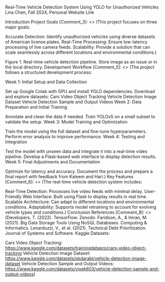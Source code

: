 Real-Time Vehicle Detection System Using YOLO for Unauthorized Vehicles
Lina Chen, Fall 2024, Personal Website Link

Introduction
Project Goals
[Comment_3]: <> (This project focuses on three major goals:

Accurate Detection: Identify unauthorized vehicles using diverse datasets of American license plates.
Real-Time Processing: Ensure low-latency processing of live camera feeds.
Scalability: Provide a solution that can scale seamlessly across different locations and environmental conditions.)

Figure 1. Real-time vehicle detection pipeline. Store image as an issue or in the local directory.
Development Workflow
[Comment_5]: <> (The project follows a structured development process:

Week 1: Initial Setup and Data Collection

Set up Google Colab with GPU and install YOLO dependencies.
Download and explore datasets:
Cars Video Object Tracking
Vehicle Detection Image Dataset
Vehicle Detection Sample and Output Videos
Week 2: Data Preparation and Initial Training

Annotate and clean the data if needed.
Train YOLOv5 on a small subset to validate the setup.
Week 3: Model Training and Optimization

Train the model using the full dataset and fine-tune hyperparameters.
Perform error analysis to improve performance.
Week 4: Testing and Integration

Test the model with unseen data and integrate it into a real-time video pipeline.
Develop a Flask-based web interface to display detection results.
Week 5: Final Adjustments and Documentation

Optimize for latency and accuracy.
Document the process and prepare a final report with feedback from Kaleem and Hari.)
Key Features
[Comment_6]: <> (The real-time vehicle detection system includes:

Real-Time Detection: Processes live video feeds with minimal delay.
User-Friendly Web Interface: Built using Flask to display results in real time.
Scalable Architecture: Can adapt to different locations and environmental conditions.
Adaptability: Supports model retraining to account for evolving vehicle types and conditions.)
Conclusion
References
[Comment_8]: <> (Developers, T. (2022). TensorFlow. Zenodo.
Faridoon, A., & Imran, M. (2021). Big Data Storage Tools Using NoSQL Databases. Computing & Informatics.
Lenarduzzi, V., et al. (2021). Technical Debt Prioritization. Journal of Systems and Software.
Kaggle Datasets:

Cars Video Object Tracking: https://www.kaggle.com/datasets/trainingdatapro/cars-video-object-tracking
Vehicle Detection Image Dataset: https://www.kaggle.com/datasets/pkdarabi/vehicle-detection-image-dataset
Vehicle Detection Sample and Output Videos: https://www.kaggle.com/datasets/vivek603/vehicle-detection-sample-and-output-videos)

